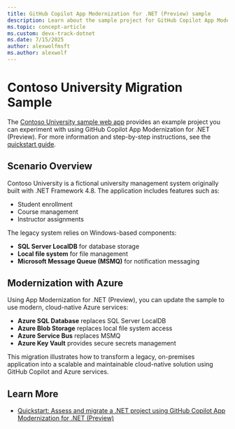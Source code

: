```yaml
---
title: GitHub Copilot App Modernization for .NET (Preview) sample
description: Learn about the sample project for GitHub Copilot App Modernization for .NET
ms.topic: concept-article
ms.custom: devx-track-dotnet
ms.date: 7/15/2025
author: alexwolfmsft
ms.author: alexwolf
---
```


# Contoso University Migration Sample

The [Contoso University sample web app](https://github.com/Azure-Samples/dotnet-migration-copilot-samples/tree/main/ContosoUniversity) provides an example project you can experiment with using GitHub Copilot App Modernization for .NET (Preview). For more information and step-by-step instructions, see the [quickstart guide](quickstart.md).

## Scenario Overview

Contoso University is a fictional university management system originally built with .NET Framework 4.8. The application includes features such as:

- Student enrollment
- Course management
- Instructor assignments

The legacy system relies on Windows-based components:

- **SQL Server LocalDB** for database storage
- **Local file system** for file management
- **Microsoft Message Queue (MSMQ)** for notification messaging

## Modernization with Azure

Using App Modernization for .NET (Preview), you can update the sample to use modern, cloud-native Azure services:

- **Azure SQL Database** replaces SQL Server LocalDB
- **Azure Blob Storage** replaces local file system access
- **Azure Service Bus** replaces MSMQ
- **Azure Key Vault** provides secure secrets management

This migration illustrates how to transform a legacy, on-premises application into a scalable and maintainable cloud-native solution using GitHub Copilot and Azure services.

## Learn More

- [Quickstart: Assess and migrate a .NET project using GitHub Copilot App Modernization for .NET (Preview)](quickstart.md)